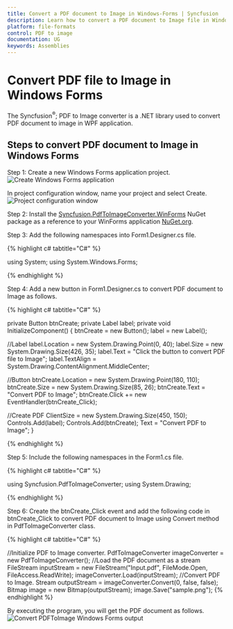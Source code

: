 ```yaml
---
title: Convert a PDF document to Image in Windows-Forms | Syncfusion
description: Learn how to convert a PDF document to Image file in Windows-Forms with easy steps using System Drawing library.
platform: file-formats
control: PDF to image
documentation: UG
keywords: Assemblies
---
```


# Convert PDF file to Image in Windows Forms

The Syncfusion<sup>&reg;</sup>; PDF to Image converter is a .NET library used to convert PDF document to image in WPF application.

## Steps to convert PDF document to Image in Windows Forms

Step 1: Create a new Windows Forms application project.
![Create Windows Forms application](WF_images/Windows_Forms_step1.png)   

In project configuration window, name your project and select Create.
![Project configuration window](WF_images/Windows_Forms_step2.png)   

Step 2: Install the [Syncfusion.PdfToImageConverter.WinForms](https://www.nuget.org/packages/Syncfusion.PdfToImageConverter.WinForms/) NuGet package as a reference to your WinForms application [NuGet.org](https://www.nuget.org/).

Step 3: Add the following namespaces into Form1.Designer.cs file.

{% highlight c# tabtitle="C#" %}

using System;
using System.Windows.Forms;

{% endhighlight %}

Step 4: Add a new button in Form1.Designer.cs to convert PDF document to Image as follows.

{% highlight c# tabtitle="C#" %}

private Button btnCreate;
private Label label;
private void InitializeComponent()
{
   btnCreate = new Button();
   label = new Label();

   //Label
   label.Location = new System.Drawing.Point(0, 40);
   label.Size = new System.Drawing.Size(426, 35);
   label.Text = "Click the button to convert PDF file to Image";
   label.TextAlign = System.Drawing.ContentAlignment.MiddleCenter;

   //Button
   btnCreate.Location = new System.Drawing.Point(180, 110);
   btnCreate.Size = new System.Drawing.Size(85, 26);
   btnCreate.Text = "Convert PDF to Image";
   btnCreate.Click += new EventHandler(btnCreate_Click);

   //Create PDF
   ClientSize = new System.Drawing.Size(450, 150);
   Controls.Add(label);
   Controls.Add(btnCreate);
   Text = "Convert PDF to Image";
}

{% endhighlight %}

Step 5: Include the following namespaces in the Form1.cs file.

{% highlight c# tabtitle="C#" %}

using Syncfusion.PdfToImageConverter;
using System.Drawing;

{% endhighlight %}

Step 6: Create the btnCreate_Click event and add the following code in btnCreate_Click to convert PDF document to Image using Convert method in PdfToImageConverter class.

{% highlight c# tabtitle="C#" %}

//Initialize PDF to Image converter.
PdfToImageConverter imageConverter = new PdfToImageConverter();
//Load the PDF document as a stream
FileStream inputStream = new FileStream("Input.pdf", FileMode.Open, FileAccess.ReadWrite);
imageConverter.Load(inputStream);
//Convert PDF to Image.
Stream outputStream = imageConverter.Convert(0, false, false);
Bitmap image = new Bitmap(outputStream);
image.Save("sample.png");
{% endhighlight %}

By executing the program, you will get the PDF document as follows.
![Convert PDFToImage Windows Forms output](GettingStarted_images/pdftoimageoutput.png)
